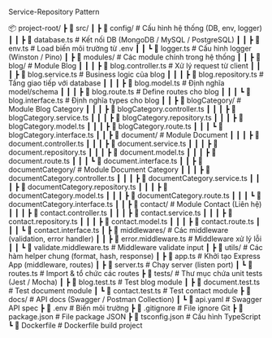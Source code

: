 Service-Repository Pattern

📦 project-root/
 ┣ 📂 src/
 ┃ ┣ 📂 config/          # Cấu hình hệ thống (DB, env, logger)
 ┃ ┃ ┣ 📜 database.ts    # Kết nối DB (MongoDB / MySQL / PostgreSQL)
 ┃ ┃ ┣ 📜 env.ts         # Load biến môi trường từ .env
 ┃ ┃ ┗ 📜 logger.ts      # Cấu hình logger (Winston / Pino)
 ┃ ┣ 📂 modules/         # Các module chính trong hệ thống
 ┃ ┃ ┣ 📂 blog/          # Module Blog
 ┃ ┃ ┃ ┣ 📜 blog.controller.ts   # Xử lý request từ client
 ┃ ┃ ┃ ┣ 📜 blog.service.ts      # Business logic của blog
 ┃ ┃ ┃ ┣ 📜 blog.repository.ts   # Tầng giao tiếp với database
 ┃ ┃ ┃ ┣ 📜 blog.model.ts        # Định nghĩa model/schema
 ┃ ┃ ┃ ┣ 📜 blog.route.ts        # Define routes cho blog
 ┃ ┃ ┃ ┗ 📜 blog.interface.ts    # Định nghĩa types cho blog
 ┃ ┃ ┣ 📂 blogCategory/  # Module Blog Category
 ┃ ┃ ┃ ┣ 📜 blogCategory.controller.ts
 ┃ ┃ ┃ ┣ 📜 blogCategory.service.ts
 ┃ ┃ ┃ ┣ 📜 blogCategory.repository.ts
 ┃ ┃ ┃ ┣ 📜 blogCategory.model.ts
 ┃ ┃ ┃ ┣ 📜 blogCategory.route.ts
 ┃ ┃ ┃ ┗ 📜 blogCategory.interface.ts
 ┃ ┃ ┣ 📂 document/      # Module Document
 ┃ ┃ ┃ ┣ 📜 document.controller.ts
 ┃ ┃ ┃ ┣ 📜 document.service.ts
 ┃ ┃ ┃ ┣ 📜 document.repository.ts
 ┃ ┃ ┃ ┣ 📜 document.model.ts
 ┃ ┃ ┃ ┣ 📜 document.route.ts
 ┃ ┃ ┃ ┗ 📜 document.interface.ts
 ┃ ┃ ┣ 📂 documentCategory/ # Module Document Category
 ┃ ┃ ┃ ┣ 📜 documentCategory.controller.ts
 ┃ ┃ ┃ ┣ 📜 documentCategory.service.ts
 ┃ ┃ ┃ ┣ 📜 documentCategory.repository.ts
 ┃ ┃ ┃ ┣ 📜 documentCategory.model.ts
 ┃ ┃ ┃ ┣ 📜 documentCategory.route.ts
 ┃ ┃ ┃ ┗ 📜 documentCategory.interface.ts
 ┃ ┃ ┣ 📂 contact/       # Module Contact (Liên hệ)
 ┃ ┃ ┃ ┣ 📜 contact.controller.ts
 ┃ ┃ ┃ ┣ 📜 contact.service.ts
 ┃ ┃ ┃ ┣ 📜 contact.repository.ts
 ┃ ┃ ┃ ┣ 📜 contact.model.ts
 ┃ ┃ ┃ ┣ 📜 contact.route.ts
 ┃ ┃ ┃ ┗ 📜 contact.interface.ts
 ┃ ┣ 📂 middlewares/     # Các middleware (validation, error handler)
 ┃ ┃ ┣ 📜 error.middleware.ts    # Middleware xử lý lỗi
 ┃ ┃ ┗ 📜 validate.middleware.ts # Middleware validate input
 ┃ ┣ 📂 utils/           # Các hàm helper chung (format, hash, response)
 ┃ ┣ 📜 app.ts           # Khởi tạo Express App (middleware, routes)
 ┃ ┣ 📜 server.ts        # Chạy server (listen port)
 ┃ ┗ 📜 routes.ts        # Import & tổ chức các routes
 ┣ 📂 tests/             # Thư mục chứa unit tests (Jest / Mocha)
 ┃ ┣ 📜 blog.test.ts     # Test blog module
 ┃ ┣ 📜 document.test.ts # Test document module
 ┃ ┗ 📜 contact.test.ts  # Test contact module
 ┣ 📂 docs/              # API docs (Swagger / Postman Collection)
 ┃ ┗ 📜 api.yaml         # Swagger API spec
 ┣ 📜 .env               # Biến môi trường
 ┣ 📜 .gitignore         # File ignore Git
 ┣ 📜 package.json       # File package JSON
 ┣ 📜 tsconfig.json      # Cấu hình TypeScript
 ┗ 📜 Dockerfile         # Dockerfile build project
